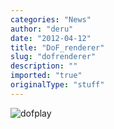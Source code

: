 ```yaml
---
categories: "News"
author: "deru"
date: "2012-04-12"
title: "DoF_renderer"
slug: "dofrenderer"
description: ""
imported: "true"
originalType: "stuff"
---
```



![dofplay](vvvv%202012-04-12_r.jpg) 